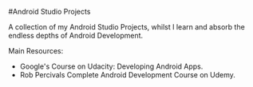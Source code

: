#Android Studio Projects

A collection of my Android Studio Projects, whilst I learn and absorb the endless depths of Android Development.

Main Resources:
+ Google's Course on Udacity: Developing Android Apps.
+ Rob Percivals Complete Android Development Course on Udemy.
